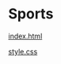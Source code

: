 # Sports
[index.html](https://rawandrahhal.github.io/Sports/index.html)

[style.css](https://rawandrahhal.github.io/Sports/style.css)